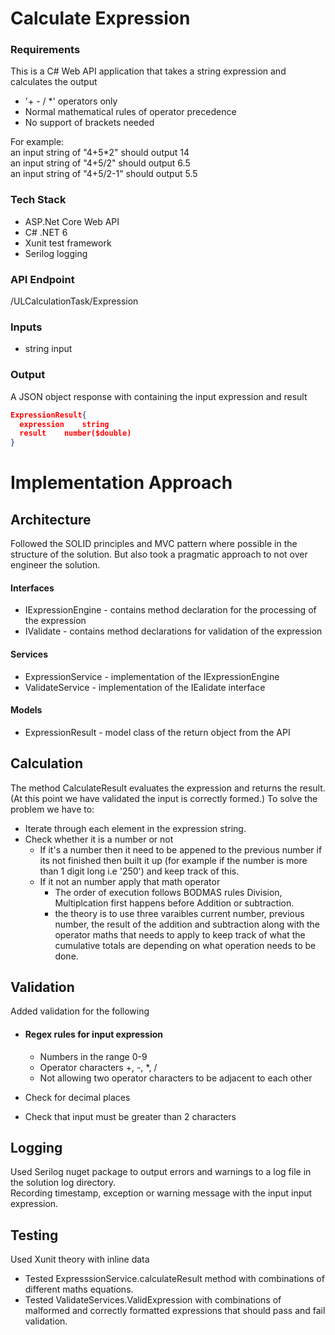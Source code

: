 # Calculate Expression  

### Requirements
This is a C# Web API application that takes a string expression and calculates the output

- '+ - / *' operators only 
- Normal mathematical rules of operator precedence 
- No support of brackets needed

For example:  
an input string of "4+5*2" should output 14  
an input string of "4+5/2" should output 6.5  
an input string of "4+5/2-1" should output 5.5  

### Tech Stack
- ASP.Net Core Web API
- C# .NET 6
- Xunit test framework
- Serilog logging

### API Endpoint 
/ULCalculationTask/Expression

### Inputs 
- string input

### Output 
A JSON object response with containing the input expression and result

```json
ExpressionResult{
  expression 	string
  result	number($double)
}
```

# Implementation Approach

## Architecture
Followed the SOLID principles and MVC pattern where possible in the structure of the solution. But also took a pragmatic approach to not over engineer the solution.  
#### Interfaces
* IExpressionEngine - contains method declaration for the processing of the expression
* IValidate - contains method declarations for validation of the expression
#### Services
* ExpressionService - implementation of the IExpressionEngine
* ValidateService - implementation of the IEalidate interface

#### Models 
* ExpressionResult - model class of the return object from the API

## Calculation
The method CalculateResult evaluates the expression and returns the result. (At this point we have validated the input is correctly formed.)
To solve the problem we have to:
-  Iterate through each element in the expression string.
- Check whether it is a number or not
  * If it's a number then it need to be appened to the previous number if its not finished then built it up (for example if the number is more than 1 digit long i.e '250') and keep track of this.
  * If it not an number apply that math operator
    * The order of execution follows BODMAS rules Division, Multiplcation first happens before Addition or subtraction.
    * the theory is to use three varaibles current number, previous number, the result of the addition and subtraction along with the operator maths that needs to apply to keep track of what the cumulative totals are depending on what operation needs to be done.
   

## Validation
Added validation for the following
* #### Regex rules for input expression 
  * Numbers in the range 0-9
  * Operator characters +, -, *, /
  * Not allowing two operator characters to be adjacent to each other  

* Check for decimal places
* Check that input must be greater than 2 characters


## Logging
Used Serilog nuget package to output errors and warnings to a log file in the solution log directory.  
Recording timestamp, exception or warning message with the input input expression.


## Testing
Used Xunit theory with inline data
* Tested ExpresssionService.calculateResult method with combinations of different maths equations.
* Tested ValidateServices.ValidExpression with combinations of malformed and correctly formatted expressions that should pass and fail validation.
	


